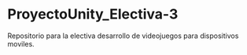 # ProyectoUnity_Electiva-3
Repositorio para la electiva desarrollo de videojuegos para dispositivos moviles.
